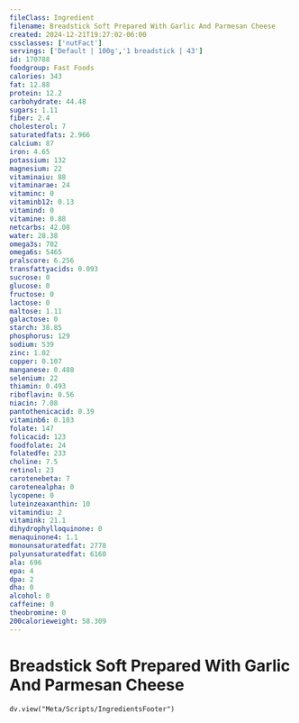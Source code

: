 ```yaml
---
fileClass: Ingredient
filename: Breadstick Soft Prepared With Garlic And Parmesan Cheese
created: 2024-12-21T19:27:02-06:00
cssclasses: ['nutFact']
servings: ['Default | 100g','1 breadstick | 43']
id: 170788
foodgroup: Fast Foods
calories: 343
fat: 12.88
protein: 12.2
carbohydrate: 44.48
sugars: 1.11
fiber: 2.4
cholesterol: 7
saturatedfats: 2.966
calcium: 87
iron: 4.65
potassium: 132
magnesium: 22
vitaminaiu: 88
vitaminarae: 24
vitaminc: 0
vitaminb12: 0.13
vitamind: 0
vitamine: 0.88
netcarbs: 42.08
water: 28.38
omega3s: 702
omega6s: 5465
pralscore: 6.256
transfattyacids: 0.093
sucrose: 0
glucose: 0
fructose: 0
lactose: 0
maltose: 1.11
galactose: 0
starch: 38.85
phosphorus: 129
sodium: 539
zinc: 1.02
copper: 0.107
manganese: 0.488
selenium: 22
thiamin: 0.493
riboflavin: 0.56
niacin: 7.08
pantothenicacid: 0.39
vitaminb6: 0.103
folate: 147
folicacid: 123
foodfolate: 24
folatedfe: 233
choline: 7.5
retinol: 23
carotenebeta: 7
carotenealpha: 0
lycopene: 0
luteinzeaxanthin: 10
vitamindiu: 2
vitamink: 21.1
dihydrophylloquinone: 0
menaquinone4: 1.1
monounsaturatedfat: 2778
polyunsaturatedfat: 6160
ala: 696
epa: 4
dpa: 2
dha: 0
alcohol: 0
caffeine: 0
theobromine: 0
200calorieweight: 58.309
---
```


# Breadstick Soft Prepared With Garlic And Parmesan Cheese

```dataviewjs
dv.view("Meta/Scripts/IngredientsFooter")
```